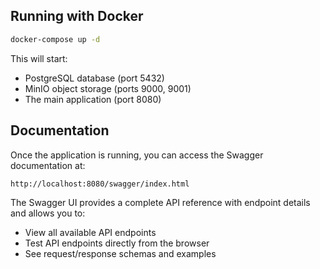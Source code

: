 ## Running with Docker

```bash
docker-compose up -d
```

This will start:
- PostgreSQL database (port 5432)
- MinIO object storage (ports 9000, 9001)
- The main application (port 8080)

##  Documentation

Once the application is running, you can access the Swagger documentation at:

```
http://localhost:8080/swagger/index.html
```

The Swagger UI provides a complete API reference with endpoint details and allows you to:
- View all available API endpoints
- Test API endpoints directly from the browser
- See request/response schemas and examples